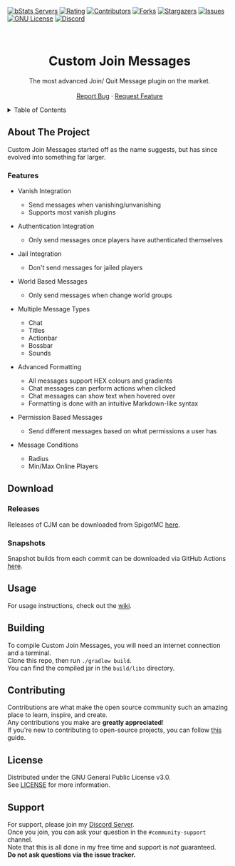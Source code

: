 [![bStats Servers][bstats-servers-shield]][bstats-servers-url]
[![Rating][spigot-rating-shield]][spigot-url]
[![Contributors][contributors-shield]][contributors-url]
[![Forks][forks-shield]][forks-url]
[![Stargazers][stars-shield]][stars-url]
[![Issues][issues-shield]][issues-url]
[![GNU License][license-shield]][license-url]
[![Discord][discord-shield]][discord-url]




<!-- PROJECT LOGO -->
<br />
<div style="text-align: center;">
  <h1>Custom Join Messages</h1>
  <p>
    The most advanced Join/ Quit Message plugin on the market.
    <br />
    <br />
    <a href="https://github.com/Insprill/Custom-Join-Messages/issues">Report Bug</a>
    ·
    <a href="https://github.com/Insprill/Custom-Join-Messages/issues">Request Feature</a>
  </p>
</div>




<!-- TABLE OF CONTENTS -->
<details>
  <summary>Table of Contents</summary>
  <ol>
    <li><a href="#about-the-project">About The Project</a></li>
    <li>
      <a href="#download">Download</a>
      <ul>
        <li><a href="#releases">Releases</a></li>
        <li><a href="#snapshots">Snapshots</a></li>
      </ul>
    </li>
    <li><a href="#usage">Usage</a></li>
    <li><a href="#building">Building</a></li>
    <li><a href="#contributing">Contributing</a></li>
    <li><a href="#license">License</a></li>
    <li><a href="#contact">Support</a></li>
  </ol>
</details>




<!-- ABOUT THE PROJECT -->
## About The Project

Custom Join Messages started off as the name suggests, but has since evolved into something far larger.

### Features

* Vanish Integration
    * Send messages when vanishing/unvanishing
    * Supports most vanish plugins

* Authentication Integration
    * Only send messages once players have authenticated themselves

* Jail Integration
    * Don't send messages for jailed players

* World Based Messages
    * Only send messages when change world groups

* Multiple Message Types
    * Chat
    * Titles
    * Actionbar
    * Bossbar
    * Sounds

* Advanced Formatting
    * All messages support HEX colours and gradients
    * Chat messages can perform actions when clicked
    * Chat messages can show text when hovered over
    * Formatting is done with an intuitive Markdown-like syntax

* Permission Based Messages
    * Send different messages based on what permissions a user has

* Message Conditions
    * Radius
    * Min/Max Online Players




<!-- DOWNLOAD -->
## Download
### Releases
Releases of CJM can be downloaded from SpigotMC [here][spigot-url].

### Snapshots
Snapshot builds from each commit can be downloaded via GitHub Actions [here](https://github.com/Insprill/Custom-Join-Messages/actions/workflows/gradle.yml).




<!-- USAGE -->
## Usage

For usage instructions, check out the [wiki](https://cjm.insprill.net/).




<!-- BUILDING -->
## Building

To compile Custom Join Messages, you will need an internet connection and a terminal.  
Clone this repo, then run `./gradlew build`.  
You can find the compiled jar in the `build/libs` directory.




<!-- CONTRIBUTING -->
## Contributing

Contributions are what make the open source community such an amazing place to learn, inspire, and create.  
Any contributions you make are **greatly appreciated**!  
If you're new to contributing to open-source projects, you can follow [this](https://docs.github.com/en/get-started/quickstart/contributing-to-projects) guide.




<!-- LICENSE -->
## License

Distributed under the GNU General Public License v3.0.  
See [LICENSE][license-url] for more information.




<!-- SUPPORT -->
## Support

For support, please join my [Discord Server][discord-url].  
Once you join, you can ask your question in the `#community-support` channel.  
Note that this is all done in my free time and support is *not* guaranteed.  
**Do not ask questions via the issue tracker.**




<!-- MARKDOWN LINKS & IMAGES -->
<!-- https://www.markdownguide.org/basic-syntax/#reference-style-links -->
[bstats-servers-shield]: https://img.shields.io/bstats/servers/6346.svg?style=for-the-badge
[bstats-servers-url]: https://bstats.org/plugin/bukkit/Custom%20Join%20Messages/6346
[spigot-rating-shield]: https://img.shields.io/spiget/rating/71608.svg?style=for-the-badge
[spigot-url]: https://www.spigotmc.org/resources/71608
[contributors-shield]: https://img.shields.io/github/contributors/Insprill/Custom-Join-Messages.svg?style=for-the-badge
[contributors-url]: https://github.com/Insprill/Custom-Join-Messages/graphs/contributors
[forks-shield]: https://img.shields.io/github/forks/Insprill/Custom-Join-Messages.svg?style=for-the-badge
[forks-url]: https://github.com/Insprill/Custom-Join-Messages/network/members
[stars-shield]: https://img.shields.io/github/stars/Insprill/Custom-Join-Messages.svg?style=for-the-badge
[stars-url]: https://github.com/Insprill/Custom-Join-Messages/stargazers
[issues-shield]: https://img.shields.io/github/issues/Insprill/Custom-Join-Messages.svg?style=for-the-badge
[issues-url]: https://github.com/Insprill/Custom-Join-Messages/issues
[license-shield]: https://img.shields.io/github/license/Insprill/Custom-Join-Messages.svg?style=for-the-badge
[license-url]: https://github.com/Insprill/Custom-Join-Messages/blob/master/LICENSE
[discord-shield]: https://img.shields.io/discord/626995215558901771?color=%235663F7&label=Discord&style=for-the-badge
[discord-url]: https://discord.gg/SH7VyYtuC2
